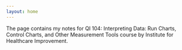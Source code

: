 ```yaml
---
layout: home
---
```


The page contains my notes for QI 104: Interpreting Data: Run Charts, Control Charts, and Other Measurement Tools course by Institute for Healthcare Improvement.
